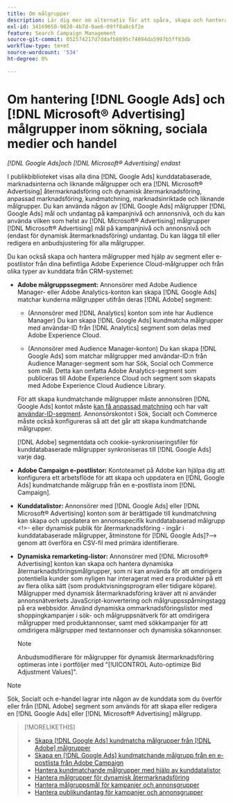 ```yaml
---
title: Om målgrupper
description: Lär dig mer om alternativ för att spåra, skapa och hantera [!DNL Google Ads] och [!DNL Microsoft® Advertising] målgrupper.
exl-id: 34169650-9820-4b7d-9ae6-09ff8a8c6f2e
feature: Search Campaign Management
source-git-commit: 052574217d7ddafb8895c74094da5997b5ff83db
workflow-type: tm+mt
source-wordcount: '534'
ht-degree: 0%

---
```


# Om hantering [!DNL Google Ads] och [!DNL Microsoft® Advertising] målgrupper inom sökning, sociala medier och handel

*[!DNL Google Ads]och [!DNL Microsoft® Advertising] endast*

I publikbiblioteket visas alla dina [!DNL Google Ads] kunddatabaserade, marknadsinterna och liknande målgrupper och era [!DNL Microsoft® Advertising] återmarknadsföring och dynamisk återmarknadsföring, anpassad marknadsföring, kundmatchning, marknadsinriktade och liknande målgrupper. Du kan använda någon av [!DNL Google Ads] målgrupper [!DNL Google Ads] mål och undantag på kampanjnivå och annonsnivå, och du kan använda vilken som helst av [!DNL Microsoft® Advertising] målgrupper [!DNL Microsoft® Advertising] mål på kampanjnivå och annonsnivå och (endast för dynamisk återmarknadsföring) undantag. Du kan lägga till eller redigera en anbudsjustering för alla målgrupper.

Du kan också skapa och hantera målgrupper med hjälp av segment eller e-postlistor från dina befintliga Adobe Experience Cloud-målgrupper och från olika typer av kunddata från CRM-systemet:

* **Adobe målgruppssegment:** Annonsörer med Adobe Audience Manager- eller Adobe Analytics-konton kan skapa [!DNL Google Ads] matchar kunderna målgrupper utifrån deras [!DNL Adobe] segment:

   * (Annonsörer med [!DNL Analytics] konton som inte har Audience Manager) Du kan skapa [!DNL Google Ads] kundmatcha målgrupper med användar-ID från [!DNL Analytics] segment som delas med Adobe Experience Cloud.

   * (Annonsörer med Audience Manager-konton) Du kan skapa [!DNL Google Ads] som matchar målgrupper med användar-ID:n från Audience Manager-segment som har Sök, Social och Commerce som mål. Detta kan omfatta Adobe Analytics-segment som publiceras till Adobe Experience Cloud och segment som skapats med Adobe Experience Cloud Audience Library.

  För att skapa kundmatchande målgrupper måste annonsören [!DNL Google Ads] kontot måste [kan få anpassad matchning](https://support.google.com/adspolicy/answer/6299717) och har valt [användar-ID-segment](https://support.google.com/google-ads/answer/9199250). Annonsörskontot i Sök, Socialt och Commerce måste också konfigureras så att det går att skapa kundmatchande målgrupper.<!-- For Analytics audiences: Analytics Only Integration. For Audience Manager, Enable CM/CRM option) -->

  [!DNL Adobe] segmentdata och cookie-synkroniseringsfiler för kunddatabaserade målgrupper synkroniseras till [!DNL Google Ads] varje dag.

* **Adobe Campaign e-postlistor:** Kontoteamet på Adobe kan hjälpa dig att konfigurera ett arbetsflöde för att skapa och uppdatera en [!DNL Google Ads] kundmatchande målgrupp från en e-postlista inom [!DNL Campaign].

* **Kunddatalistor:** Annonsörer med [!DNL Google Ads] eller [!DNL Microsoft® Advertising] konton som är berättigade till kundmatchning kan skapa och uppdatera en annonsspecifik kunddatabaserad målgrupp &lt;!>- eller dynamisk publik för återmarknadsföring - ingår i kunddatabaserade målgrupper, åtminstone för [!DNL Google Ads]?—> genom att överföra en CSV-fil med primära identifierare.

* **Dynamiska remarketing-listor:** Annonsörer med [!DNL Microsoft® Advertising] konton kan skapa och hantera dynamiska återmarknadsföringsmålgrupper, som ni kan använda för att omdirigera potentiella kunder som nyligen har interagerat med era produkter på ett av flera olika sätt (som produktvisningsprogram eller tidigare köpare). Målgrupper med dynamisk återmarknadsföring kräver att ni använder annonsnätverkets JavaScript-konvertering och målgruppsspårningstagg på era webbsidor. Använd dynamiska ommarknadsföringslistor med shoppingkampanjer i sök- och målgruppsnätverk för att omdirigera målgrupper med produktannonser, samt med sökkampanjer för att omdirigera målgrupper med textannonser och dynamiska sökannonser. <!--[For [!DNL Google Ads], these are technically included in a customer data-based audience, so word this all carefully when we add support for them.]-->

  >[!NOTE]
  >
  >Anbudsmodifierare för målgrupper för dynamisk återmarknadsföring optimeras inte i portföljer med &quot;[!UICONTROL Auto-optimize Bid Adjustment Values]&quot;.

>[!NOTE]
>
>Sök, Socialt och e-handel lagrar inte någon av de kunddata som du överför eller från [!DNL Adobe] segment som används för att skapa eller redigera en [!DNL Google Ads] eller [!DNL Microsoft® Advertising] målgrupp.

>[!MORELIKETHIS]
>
>* [Skapa [!DNL Google Ads] kundmatcha målgrupper från [!DNL Adobe] målgrupper](google-audience-from-adobe-audience.md)
>* [Skapa en [!DNL Google Ads] kundmatchande målgrupp från en e-postlista från Adobe Campaign](google-audience-from-campaign-email-list.md)
>* [Hantera kundmatchande målgrupper med hjälp av kunddatalistor](audience-from-customer-data-list.md)
>* [Hantera målgrupper för dynamisk återmarknadsföring](audience-dynamic-remarketing-manage.md)
>* [Hantera målgruppsmål för kampanjer och annonsgrupper](audience-targets-manage.md)
>* [Hantera publikundantag för kampanjer och annonsgrupper](audience-exclusions-manage.md)
